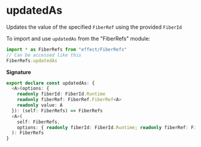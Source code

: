 # updatedAs

Updates the value of the specified `FiberRef` using the provided `FiberId`

To import and use `updatedAs` from the "FiberRefs" module:

```ts
import * as FiberRefs from "effect/FiberRefs"
// Can be accessed like this
FiberRefs.updatedAs
```

**Signature**

```ts
export declare const updatedAs: {
  <A>(options: {
    readonly fiberId: FiberId.Runtime
    readonly fiberRef: FiberRef.FiberRef<A>
    readonly value: A
  }): (self: FiberRefs) => FiberRefs
  <A>(
    self: FiberRefs,
    options: { readonly fiberId: FiberId.Runtime; readonly fiberRef: FiberRef.FiberRef<A>; readonly value: A }
  ): FiberRefs
}
```
